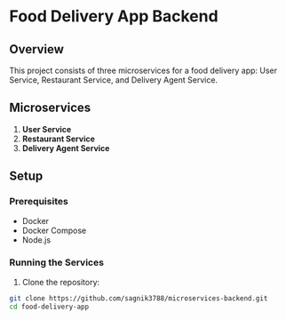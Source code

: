 # Food Delivery App Backend

## Overview

This project consists of three microservices for a food delivery app: User Service, Restaurant Service, and Delivery Agent Service.

## Microservices

1. **User Service**
2. **Restaurant Service**
3. **Delivery Agent Service**

## Setup

### Prerequisites

- Docker
- Docker Compose
- Node.js

### Running the Services

1. Clone the repository:

```sh
git clone https://github.com/sagnik3788/microservices-backend.git
cd food-delivery-app
